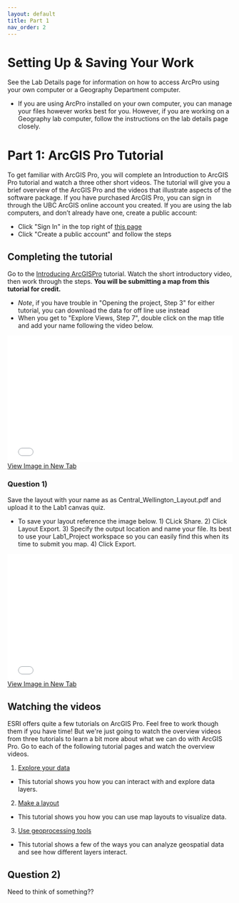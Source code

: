 ```yaml
---
layout: default
title: Part 1
nav_order: 2
---
```



# Setting Up & Saving Your Work

See the Lab Details page for information on how to access ArcPro using your own computer or a Geography Department computer.
* If you are using ArcPro installed on your own computer, you can manage your files however works best for you.  However, if you are working on a Geography lab computer, follow the instructions on the lab details page closely.

# Part 1: ArcGIS Pro Tutorial

To get familiar with ArcGIS Pro, you will complete an Introduction to ArcGIS Pro tutorial and watch a three other short videos.  The tutorial will give you a brief overview of the ArcGIS Pro and the videos that illustrate aspects of the software package.  If you have purchased ArcGIS Pro, you can sign in through the UBC ArcGIS online account you created. If you are using the lab computers, and don’t already have one, create a public account:
* Click "Sign In" in the top right of [this page](https://www.esri.com/training/)
* Click "Create a public account" and follow the steps

## Completing the tutorial
Go to the [Introducing ArcGISPro](https://pro.arcgis.com/en/pro-app/latest/get-started/introducing-arcgis-pro.htm) tutorial.  Watch the short introductory video, then work through the steps.  **You will be submitting a map from this tutorial for credit.**
* *Note*, if you have trouble in "Opening the project, Step 3" for either tutorial, you can download the data for off line use instead
* When you get to "Explore Views, Step 7", double click on the map title and add your name following the video below.

<div style="overflow: hidden;
  padding-top: 56.25%;
  position: relative">
  <iframe src="Part1_Author.mp4" title="Processes" scrolling="no" frameborder="0"
    style="border: 0;
   height: 100%;
   left: 0;
   position: absolute;
   top: 0;
   width: 100%;">
   <p>Your browser does not support iframes.</p>
 </iframe>
</div>
<a href="Part1_Author.mp4" target="_blank">View Image in New Tab</a>

### Question 1)
Save the layout with your name as as Central_Wellington_Layout.pdf and upload it to the Lab1 canvas quiz.
* To save your layout reference the image below. 1) CLick Share. 2) Click Layout Export.  3) Specify the output location and name your file.  Its best to use your Lab1_Project workspace so you can easily find this when its time to submit you map.  4) Click Export.

<div style="overflow: hidden;
  padding-top: 56.25%;
  position: relative">
  <iframe src="ExportLayout.png" title="Processes" scrolling="no" frameborder="0"
    style="border: 0;
   height: 100%;
   left: 0;
   position: absolute;
   top: 0;
   width: 100%;">
   <p>Your browser does not support iframes.</p>
 </iframe>
</div>
<a href="ExportLayout.png" target="_blank">View Image in New Tab</a>


## Watching the videos
ESRI offers quite a few tutorials on ArcGIS Pro.  Feel free to work though them if you have time!  But we're just going to watch the overview videos from three tutorials to learn a bit more about what we can do with ArcGIS Pro.  Go to each of the following tutorial pages and watch the overview videos.
1) [Explore your data](https://pro.arcgis.com/en/pro-app/latest/get-started/explore-your-data.htm)
  * This tutorial shows you how you can interact with and explore data layers.
2) [Make a layout](https://pro.arcgis.com/en/pro-app/latest/get-started/add-maps-to-a-layout.htm)
  * This tutorial shows you how you can use map layouts to visualize data.
3) [Use geoprocessing tools](https://pro.arcgis.com/en/pro-app/latest/get-started/use-geoprocessing-tools.htm)
  * This tutorial shows a few of the ways you can analyze geospatial data and see how different layers interact.

## Question 2)
Need to think of something??  

